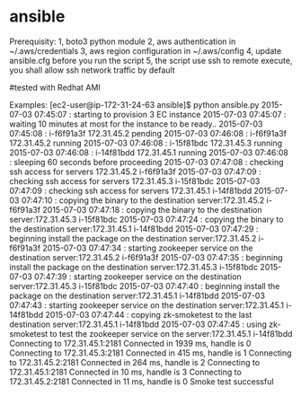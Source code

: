 # ansible

Prerequisity:
1, boto3 python module
2, aws authentication in ~/.aws/credentials
3, aws region configuration in ~/.aws/config
4, update ansible.cfg before you run the script
5, the script use ssh to remote execute, you shall allow ssh network traffic by default

#tested with Redhat AMI

Examples:
[ec2-user@ip-172-31-24-63 ansible]$ python ansible.py
2015-07-03 07:45:07 : starting to provision 3 EC instance
2015-07-03 07:45:07 : waiting 10 minutes at most for the instance to be ready..
2015-07-03 07:45:08 : i-f6f91a3f 172.31.45.2 pending
2015-07-03 07:46:08 : i-f6f91a3f 172.31.45.2 running
2015-07-03 07:46:08 : i-15f81bdc 172.31.45.3 running
2015-07-03 07:46:08 : i-14f81bdd 172.31.45.1 running
2015-07-03 07:46:08 : sleeping 60 seconds before proceeding
2015-07-03 07:47:08 : checking ssh access for servers 172.31.45.2 i-f6f91a3f
2015-07-03 07:47:09 : checking ssh access for servers 172.31.45.3 i-15f81bdc
2015-07-03 07:47:09 : checking ssh access for servers 172.31.45.1 i-14f81bdd
2015-07-03 07:47:10 : copying the binary to the destination server:172.31.45.2 i-f6f91a3f
2015-07-03 07:47:18 : copying the binary to the destination server:172.31.45.3 i-15f81bdc
2015-07-03 07:47:24 : copying the binary to the destination server:172.31.45.1 i-14f81bdd
2015-07-03 07:47:29 : beginning install the package on the destination server:172.31.45.2 i-f6f91a3f
2015-07-03 07:47:34 : starting zookeeper service on the destination server:172.31.45.2 i-f6f91a3f
2015-07-03 07:47:35 : beginning install the package on the destination server:172.31.45.3 i-15f81bdc
2015-07-03 07:47:39 : starting zookeeper service on the destination server:172.31.45.3 i-15f81bdc
2015-07-03 07:47:40 : beginning install the package on the destination server:172.31.45.1 i-14f81bdd
2015-07-03 07:47:43 : starting zookeeper service on the destination server:172.31.45.1 i-14f81bdd
2015-07-03 07:47:44 : copying zk-smoketest to the last destination server:172.31.45.1 i-14f81bdd
2015-07-03 07:47:45 : using zk-smoketest to test the zookeeper service on the server:172.31.45.1 i-14f81bdd
Connecting to 172.31.45.1:2181
Connected in 1939 ms, handle is 0
Connecting to 172.31.45.3:2181
Connected in 415 ms, handle is 1
Connecting to 172.31.45.2:2181
Connected in 264 ms, handle is 2
Connecting to 172.31.45.1:2181
Connected in 10 ms, handle is 3
Connecting to 172.31.45.2:2181
Connected in 11 ms, handle is 0
Smoke test successful

